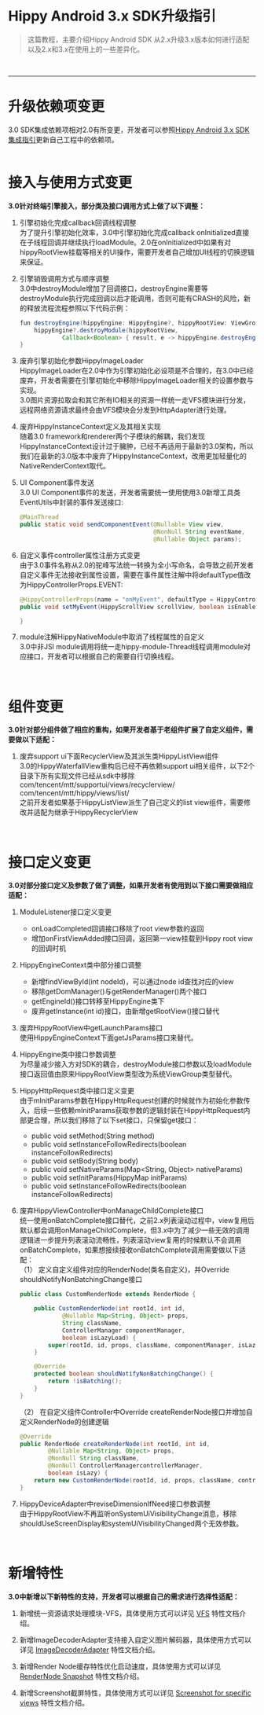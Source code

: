 # Hippy Android 3.x SDK升级指引

> 这篇教程，主要介绍Hippy Android SDK 从2.x升级3.x版本如何进行适配以及2.x和3.x在使用上的一些差异化。
</br>

---

# 升级依赖项变更

3.0 SDK集成依赖项相对2.0有所变更，开发者可以参照[Hippy Android 3.x SDK集成指引](development/android-3.0-integration-guidelines.md)更新自己工程中的依赖项。
</br>
</br>

# 接入与使用方式变更

**3.0针对终端引擎接入，部分类及接口调用方式上做了以下调整：**

1. 引擎初始化完成callback回调线程调整 <br>
   为了提升引擎初始化效率，3.0中引擎初始化完成callback onInitialized直接在子线程回调并继续执行loadModule。2.0在onInitialized中如果有对hippyRootView挂载等相关的UI操作，需要开发者自己增加UI线程的切换逻辑来保证。

2. 引擎销毁调用方式与顺序调整 <br>
   3.0中destroyModule增加了回调接口，destroyEngine需要等destroyModule执行完成回调以后才能调用，否则可能有CRASH的风险，新的释放流程流程参照以下代码示例：

    ```java
    fun destroyEngine(hippyEngine: HippyEngine?, hippyRootView: ViewGroup?) {
        hippyEngine?.destroyModule(hippyRootView,
                Callback<Boolean> { result, e -> hippyEngine.destroyEngine() })
    }
    ```

3. 废弃引擎初始化参数HippyImageLoader <br>
   HippyImageLoader在2.0中作为引擎初始化必设项是不合理的，在3.0中已经废弃，开发者需要在引擎初始化中移除HippyImageLoader相关的设置参数与实现。</br>
   3.0图片资源拉取会和其它所有IO相关的资源一样统一走VFS模块进行分发，远程网络资源请求最终会由VFS模块会分发到HttpAdapter进行处理。

4. 废弃HippyInstanceContext定义及其相关实现 <br>
   随着3.0 framework和renderer两个子模块的解耦，我们发现HippyInstanceContext设计过于臃肿，已经不再适用于最新的3.0架构，所以我们在最新的3.0版本中废弃了HippyInstanceContext，改用更加轻量化的NativeRenderContext取代。

5. UI Component事件发送 <br>
   3.0 UI Component事件的发送，开发者需要统一使用使用3.0新增工具类EventUtils中封装的事件发送接口:

    ```java
    @MainThread
    public static void sendComponentEvent(@Nullable View view, 
                                          @NonNull String eventName,
                                          @Nullable Object params);
    ```

6. 自定义事件controller属性注册方式变更 <br>
   由于3.0事件名称从2.0的驼峰写法统一转换为全小写命名，会导致之前开发者自定义事件无法接收到属性设置，需要在事件属性注解中将defaultType值改为HippyControllerProps.EVENT:

    ```java
    @HippyControllerProps(name = "onMyEvent", defaultType = HippyControllerProps.EVENT, defaultBoolean = false)
    public void setMyEvent(HippyScrollView scrollView, boolean isEnable) {

    }
    ```

7. module注解HippyNativeModule中取消了线程属性的自定义 <br>
   3.0中非JSI module调用将统一走hippy-module-Thread线程调用module对应接口，开发者可以根据自己的需要自行切换线程。    
    
</br>

# 组件变更

**3.0针对部分组件做了相应的重构，如果开发者基于老组件扩展了自定义组件，需要做以下适配：**

1. 废弃support ui下面RecyclerView及其派生类HippyListView组件 <br>
   3.0的HippyWaterfallView重构后已经不再依赖support ui相关组件，以下2个目录下所有实现文件已经从sdk中移除 </br>
   com/tencent/mtt/supportui/views/recyclerview/ </br>
   com/tencent/mtt/hippy/views/list/ </br>
   之前开发者如果基于HippyListView派生了自己定义的list view组件，需要修改并适配为继承于HippyRecyclerView

</br>

# 接口定义变更

**3.0对部分接口定义及参数了做了调整，如果开发者有使用到以下接口需要做相应适配：**

1. ModuleListener接口定义变更 <br>
   - onLoadCompleted回调接口移除了root view参数的返回
   - 增加onFirstViewAdded接口回调，返回第一view挂载到Hippy root view的回调时机

2. HippyEngineContext类中部分接口调整 <br>
    - 新增findViewById(int nodeId)，可以通过node id查找对应的view
    - 移除getDomManager()与getRenderManager()两个接口
    - getEngineId()接口转移至HippyEngine类下
    - 废弃getInstance(int id)接口，由新增getRootView()接口替代

3. 废弃HippyRootView中getLaunchParams接口 <br>
   使用HippyEngineContext下面getJsParams接口来替代。 

4. HippyEngine类中接口参数调整 <br>
   为尽量减少接入方对SDK的耦合，destroyModule接口参数以及loadModule接口返回值由原来HippyRootView类型改为系统ViewGroup类型替代。

5. HippyHttpRequest类中接口定义变更 <br>
    由于mInitParams参数在HippyHttpRequest创建的时候就作为初始化参数传入，后续一些依赖mInitParams获取参数的逻辑封装在HippyHttpRequest内部更合理，所以我们移除了以下set接口，只保留get接口：
    - public void setMethod(String method)
    - public void setInstanceFollowRedirects(boolean instanceFollowRedirects)
    - public void setBody(String body)
    - public void setNativeParams(Map<String, Object> nativeParams)
    - public void setInitParams(HippyMap initParams) 
    - public void setInstanceFollowRedirects(boolean instanceFollowRedirects)

6. 废弃HippyViewController中onManageChildComplete接口 <br>
   统一使用onBatchComplete接口替代，之前2.x列表滚动过程中，view复用后默认都会调用onManageChildComplete，但3.x中为了减少一些无效的调用逻辑进一步提升列表滚动流畅性，列表滚动view复用的时候默认不会调用onBatchComplete，如果想接续接收onBatchComplete调用需要做以下适配： <br>
   （1） 定义自定义组件对应的RenderNode(类名自定义)，并Override shouldNotifyNonBatchingChange接口

    ```java
    public class CustomRenderNode extends RenderNode {

        public CustomRenderNode(int rootId, int id, 
                @Nullable Map<String, Object> props,
                String className, 
                ControllerManager componentManager, 
                boolean isLazyLoad) {
            super(rootId, id, props, className, componentManager, isLazyLoad);
        }

        @Override
        protected boolean shouldNotifyNonBatchingChange() {
            return !isBatching();
        }
    }
    ```
    
    （2） 在自定义组件Controller中Override createRenderNode接口并增加自定义RenderNode的创建逻辑

    ```java
    @Override
    public RenderNode createRenderNode(int rootId, int id, 
            @Nullable Map<String, Object> props,
            @NonNull String className, 
            @NonNull ControllerManagercontrollerManager, 
            boolean isLazy) {
        return new CustomRenderNode(rootId, id, props, className, controllerManager, isLazy);
    }
    ```

7. HippyDeviceAdapter中reviseDimensionIfNeed接口参数调整 <br>
   由于HippyRootView不再监听onSystemUiVisibilityChange消息，移除shouldUseScreenDisplay和systemUiVisibilityChanged两个无效参数。

</br>

# 新增特性

**3.0中新增以下新特性的支持，开发者可以根据自己的需求进行选择性适配：**

1. 新增统一资源请求处理模块-VFS，具体使用方式可以详见 [VFS](feature/feature3.0/vfs.md) 特性文档介绍。

2. 新增ImageDecoderAdapter支持接入自定义图片解码器，具体使用方式可以详见 [ImageDecoderAdapter](feature/feature3.0/image-decoder-adapter.md) 特性文档介绍。

3. 新增Render Node缓存特性优化启动速度，具体使用方式可以详见 [RenderNode Snapshot](feature/feature3.0/render-node-snapshot.md) 特性文档介绍。

4. 新增Screenshot截屏特性，具体使用方式可以详见 [Screenshot for specific views](feature/feature3.0/screenshot.md) 特性文档介绍。

